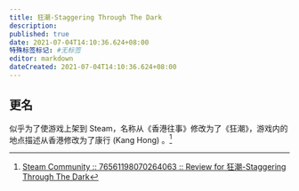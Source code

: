 ```yaml
---
title: 狂潮-Staggering Through The Dark
description:
published: true
date: 2021-07-04T14:10:36.624+08:00
特殊标签标记: #无标签
editor: markdown
dateCreated: 2021-07-04T14:10:36.624+08:00
---
```


## 更名

似乎为了使游戏上架到 Steam，名称从《香港往事》修改为了《狂潮》，游戏内的地点描述从香港修改为了康行 (Kang Hong) 。[^cmc]

[^cmc]: [Steam Community :: 76561198070264063 :: Review for 狂潮-Staggering Through The Dark](https://web.archive.org/web/20210704071022/https://steamcommunity.com/profiles/76561198070264063/recommended/1449250/)
